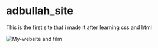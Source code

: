 # adbullah_site
This is the first site that i made it after learning css and html 

![My-website](https://github.com/omidandabdullah/Web-Develompent/assets/118934390/3219210f-58ee-4bd1-b80e-788d76730835)
 and film

